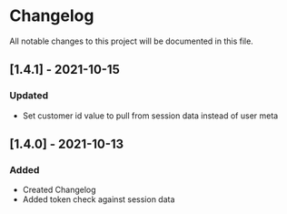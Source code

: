 # Changelog
All notable changes to this project will be documented in this file.

## [1.4.1] - 2021-10-15

### Updated
- Set customer id value to pull from session data instead of user meta

## [1.4.0] - 2021-10-13

### Added
- Created Changelog
- Added token check against session data